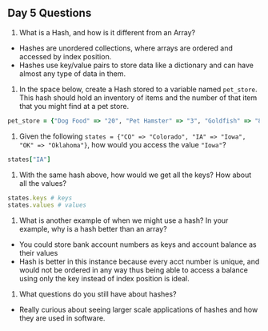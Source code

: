 ## Day 5 Questions

1. What is a Hash, and how is it different from an Array?

* Hashes are unordered collections, where arrays are ordered and accessed by index position.
* Hashes use key/value pairs to store data like a dictionary and can have almost any type of data in them.

1. In the space below, create a Hash stored to a variable named `pet_store`.  This hash should hold an inventory of items and the number of that item that you might find at a pet store.
```ruby
pet_store = {"Dog Food" => "20", "Pet Hamster" => "3", "Goldfish" => "8"}
```
1. Given the following `states = {"CO" => "Colorado", "IA" => "Iowa", "OK" => "Oklahoma"}`, how would you access the value `"Iowa"`?
```ruby
states["IA"]
```
1. With the same hash above, how would we get all the keys?  How about all the values?
```ruby
states.keys # keys
states.values # values
```
1. What is another example of when we might use a hash?  In your example, why is a hash better than an array?

* You could store bank account numbers as keys and account balance as their values
* Hash is better in this instance because every acct number is unique, and would not be ordered in any way
thus being able to access a balance using only the key instead of index position is ideal.

1. What questions do you still have about hashes?

* Really curious about seeing larger scale applications of hashes and how they are used in software.
